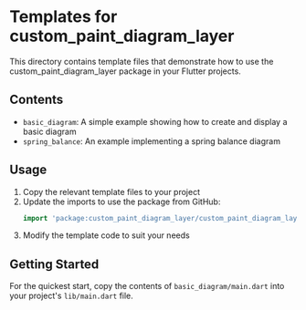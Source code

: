 # Templates for custom_paint_diagram_layer

This directory contains template files that demonstrate how to use the custom_paint_diagram_layer package in your Flutter projects.

## Contents

- `basic_diagram`: A simple example showing how to create and display a basic diagram
- `spring_balance`: An example implementing a spring balance diagram

## Usage

1. Copy the relevant template files to your project
2. Update the imports to use the package from GitHub:
   ```dart
   import 'package:custom_paint_diagram_layer/custom_paint_diagram_layer.dart';
   ```
3. Modify the template code to suit your needs

## Getting Started

For the quickest start, copy the contents of `basic_diagram/main.dart` into your project's `lib/main.dart` file.
